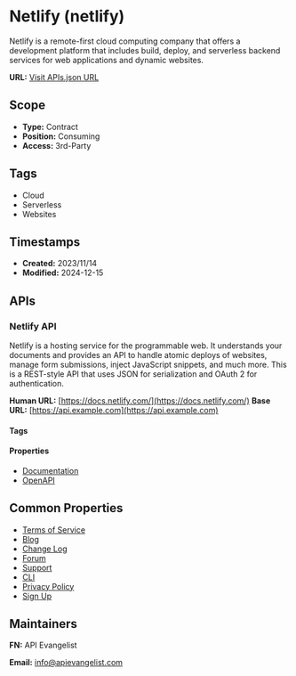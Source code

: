 # Netlify (netlify)
Netlify is a remote-first cloud computing company that offers a development platform that includes build, deploy, and serverless backend services for web applications and dynamic websites.

**URL:** [Visit APIs.json URL](https://raw.githubusercontent.com/api-search/infrastructure/main/_apis/netlify/apis.md)

## Scope

- **Type:** Contract 
- **Position:** Consuming 
- **Access:** 3rd-Party 

## Tags

- Cloud
- Serverless
- Websites

## Timestamps

- **Created:** 2023/11/14 
- **Modified:** 2024-12-15 

## APIs

### Netlify API
Netlify is a hosting service for the programmable web. It understands your documents and provides an API to handle atomic deploys of websites, manage form submissions, inject JavaScript snippets, and much more. This is a REST-style API that uses JSON for serialization and OAuth 2 for authentication.

**Human URL:** [https://docs.netlify.com/](https://docs.netlify.com/)
**Base URL:** [https://api.example.com](https://api.example.com)

#### Tags


#### Properties

- [Documentation](https://open-api.netlify.com/)
- [OpenAPI](properties/netlify-openapi-original.yml)

## Common Properties

- [Terms of Service](https://www.netlify.com/legal/terms-of-use/)
- [Blog](https://netlify.com/blog/)
- [Change Log](https://netlify.com/changelog/)
- [Forum](https://answers.netlify.com/)
- [Support](https://www.netlify.com/support/)
- [CLI](https://www.netlify.com/support/)
- [Privacy Policy](https://www.netlify.com/privacy/)
- [Sign Up](https://app.netlify.com/signup)

## Maintainers

**FN:** API Evangelist

**Email:** info@apievangelist.com

